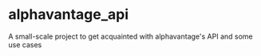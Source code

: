 # alphavantage_api
A small-scale project to get acquainted with alphavantage's API and some use cases
